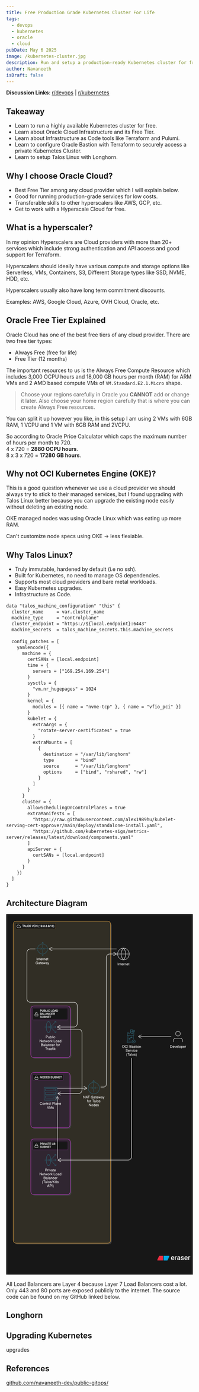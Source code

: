 ```yaml
---
title: Free Production Grade Kubernetes Cluster For Life
tags:
  - devops
  - kubernetes
  - oracle
  - cloud
pubDate: May 6 2025
image: /kubernetes-cluster.jpg
description: Run and setup a production-ready Kubernetes cluster for free using Infrastructure as Code. This guide shows you how to leverage Oracle Cloud's Free Tier for a secure, easily updatable K8s setup.
author: Navaneeth
isDraft: false
---
```


**Discussion Links**: [r/devops]() | [r/kubernetes]()

## Takeaway

- Learn to run a highly available Kubernetes cluster for free.
- Learn about Oracle Cloud Infrastructure and its Free Tier.
- Learn about Infrastructure as Code tools like Terraform and Pulumi.
- Learn to configure Oracle Bastion with Terraform to securely access a private Kubernetes Cluster.
- Learn to setup Talos Linux with Longhorn.

## Why I choose Oracle Cloud?

- Best Free Tier among any cloud provider which I will explain below.
- Good for running production-grade services for low costs.
- Transferable skills to other hyperscalers like AWS, GCP, etc.
- Get to work with a Hyperscale Cloud for free.

## What is a hyperscaler?

In my opinion Hyperscalers are Cloud providers with more than 20+ services which include strong authentication and API access and good support for Terraform.

Hyperscalers should ideally have various compute and storage options like Serverless, VMs, Containers, S3, Different Storage types like SSD, NVME, HDD, etc.

Hyperscalers usually also have long term commitment discounts.

Examples: AWS, Google Cloud, Azure, OVH Cloud, Oracle, etc.

## Oracle Free Tier Explained

Oracle Cloud has one of the best free tiers of any cloud provider. There are two free tier types:

- Always Free (free for life)
- Free Tier (12 months)

The important resources to us is the Always Free Compute Resource which includes 3,000 OCPU hours and 18,000 GB hours per month (RAM) for ARM VMs and 2 AMD based compute VMs of `VM.Standard.E2.1.Micro` shape.

> Choose your regions carefully in Oracle you **CANNOT** add or change it later.
> Also choose your home region carefully that is where you can create Always Free resources.

You can split it up however you like, in this setup I am using 2 VMs with 6GB RAM, 1 VCPU and 1 VM with 6GB RAM and 2VCPU.

So according to Oracle Price Calculator which caps the maximum number of hours per month to 720.  
4 x 720 = **2880 OCPU hours**.  
8 x 3 x 720 = **17280 GB hours**.

## Why not OCI Kubernetes Engine (OKE)?

This is a good question whenever we use a cloud provider we should always try to stick to their managed services, but I found upgrading with Talos Linux better because you can upgrade the existing node easily without deleting an existing node.

OKE managed nodes was using Oracle Linux which was eating up more RAM.

Can't customize node specs using OKE -> less flexiable.

## Why Talos Linux?

- Truly immutable, hardened by default (i.e no ssh).
- Built for Kubernetes, no need to manage OS dependencies.
- Supports most cloud providers and bare metal workloads.
- Easy Kubernetes upgrades.
- Infrastructure as Code.

```hcl
data "talos_machine_configuration" "this" {
  cluster_name     = var.cluster_name
  machine_type     = "controlplane"
  cluster_endpoint = "https://${local.endpoint}:6443"
  machine_secrets  = talos_machine_secrets.this.machine_secrets

  config_patches = [
    yamlencode({
      machine = {
        certSANs = [local.endpoint]
        time = {
          servers = ["169.254.169.254"]
        }
        sysctls = {
          "vm.nr_hugepages" = 1024
        }
        kernel = {
          modules = [{ name = "nvme-tcp" }, { name = "vfio_pci" }]
        }
        kubelet = {
          extraArgs = {
            "rotate-server-certificates" = true
          }
          extraMounts = [
            {
              destination = "/var/lib/longhorn"
              type        = "bind"
              source      = "/var/lib/longhorn"
              options     = ["bind", "rshared", "rw"]
            }
          ]
        }
      }
      cluster = {
        allowSchedulingOnControlPlanes = true
        extraManifests = [
          "https://raw.githubusercontent.com/alex1989hu/kubelet-serving-cert-approver/main/deploy/standalone-install.yaml",
          "https://github.com/kubernetes-sigs/metrics-server/releases/latest/download/components.yaml"
        ]
        apiServer = {
          certSANs = [local.endpoint]
        }
      }
    })
  ]
}
```

## Architecture Diagram

![](../../images/diagram-export-6-12-2025-12_40_28-PM.png)

All Load Balancers are Layer 4 because Layer 7 Load Balancers cost a lot. Only 443 and 80 ports are exposed publicly to the internet. The source code can be found on my GitHub linked below.

## Longhorn



## Upgrading Kubernetes

upgrades

## References

[github.com/navaneeth-dev/public-gitops/](https://github.com/navaneeth-dev/public-gitops/tree/main/infrastructure)
